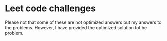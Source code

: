 # Leet code challenges
Please not that some of these are not optimized answers but my answers to the problems. However, I have provided the optimized solution tot he problem.
